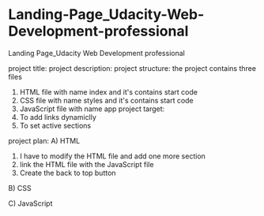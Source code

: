 # Landing-Page_Udacity-Web-Development-professional
Landing Page_Udacity Web Development professional

project title: 
project description:
project structure:
the project contains three files
1. HTML file with name index and it's contains start code
2. CSS file with name styles and it's contains start code
3. JavaScript file with name app
project target:
1. To add links dynamiclly
2. To set active sections

project plan:
A) HTML
1. I have to modify the HTML file and add one more section 
2. link the HTML file with the JavaScript file
3. Create the back to top button

B) CSS

C) JavaScript
